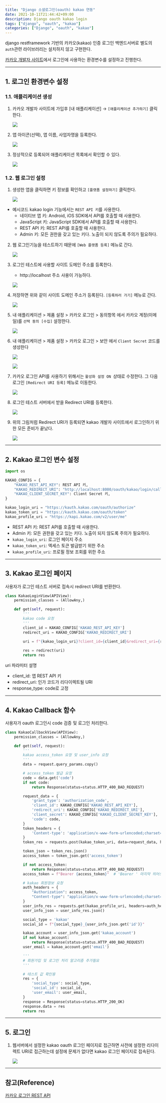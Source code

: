 ```yaml
---
title: "Django 소셜로그인(oauth) kakao 연동"
date: 2021-10-11T21:44:42+09:00
description: Django oauth kakao login
tags: ["django", "oauth", "kakao"]
categories: ["Django", "oauth", "kakao"]
---
```




django restframework 기반의 카카오(kakao) 인증 로그인 백엔드서버로 별도의 `auth`관련 라이브러리는 설치하지 않고 구현한다.

[카카오 개발자 사이트](https://developers.kakao.com/)에서 로그인에 사용하는 환경변수를 설정하고 진행한다.


---

## 1. 로그인 환경변수 설정

### 1.1. 애플리케이션 생성

1. 카카오 개발자 사이트에 가입후 [내 애플리케이션] → `[애플리케이션 추가하기]` 클릭한다.

    ![](../images/django-oauth-kakao/oauth_kakao-1.png?raw=true)

2. 앱 아이콘(선택), 앱 이름, 사업자명을 등록한다.

    ![](../images/django-oauth-kakao/oauth_kakao-2.png?raw=true)

3. 정상적으로 등록되어 애플리케이션 목록에서 확인할 수 있다.

    ![](../images/django-oauth-kakao/oauth_kakao-3.png?raw=true)


### 1.2. 웹 로그인 설정

1. 생성한 앱을 클릭하면 키 정보를 확인하고 `[플랫폼 설정하기]` 클릭한다.

    ![](../images/django-oauth-kakao/oauth_kakao-4.png?raw=true)

- 예시코드 kakao login 기능에서는 `REST API 키`를 사용한다.
    - 네이티브 앱 키: Android, iOS SDK에서 API를 호출할 때 사용한다.
    - JavaScript 키: JavaScript SDK에서 API를 호출할 때 사용한다.
    - REST API 키: REST API를 호출할 때 사용한다.
    - Admin 키: 모든 권한을 갖고 있는 키다. 노출이 되지 않도록 주의가 필요하다.

2. 웹 로그인기능을 테스트하기 때문에 `[Web 플랫폼 등록]` 메뉴로 간다.

    ![](../images/django-oauth-kakao/oauth_kakao-5.png?raw=true)

3. 로그인 테스트에 사용할 사이트 도메인 주소를 등록한다.
    - http://localhost 주소 사용이 가능하다.

    ![](../images/django-oauth-kakao/oauth_kakao-6.png?raw=true)

4. 저장하면 위와 같이 사이트 도메인 주소가 등록된다. `[등록하러 가기]` 메뉴로 간다.

    ![](../images/django-oauth-kakao/oauth_kakao-7.png?raw=true)

5. 내 애플리케이션 > 제품 설정 > 카카오 로그인 > 동의항목 에서 카카오 계정(이메일)를 `선택 동의 [수집]` 설정한다.

    ![](../images/django-oauth-kakao/oauth_kakao-12.png?raw=true)

6. 내 애플리케이션 > 제품 설정 > 카카오 로그인 > 보안 에서 `Client Secret` 코드를 생성한다

    ![](../images/django-oauth-kakao/oauth_kakao-13.png?raw=true)

    ![](../images/django-oauth-kakao/oauth_kakao-14.png?raw=true)

7. 카카오 로그인 API를 사용하기 위해서는 `활성화 설정 ON `상태로 수정한다. 그 다음 로그인 `[Redirect URI 등록]` 메뉴로 이동한다.

    ![](../images/django-oauth-kakao/oauth_kakao-8.png?raw=true)

8. 로그인 테스트 서버에서 받을 Redirect URI를 등록한다.

    ![](../images/django-oauth-kakao/oauth_kakao-9.png?raw=true)

9. 위의 그림처럼 Redirect URI가 등록되면 kakao 개발자 사이트에서 로그인하기 위한 모든 준비가 끝났다.

    ![](../images/django-oauth-kakao/oauth_kakao-10.png?raw=true)


---

## 2. Kakao 로그인 변수 설정

```python
import os

KAKAO_CONFIG = {
    "KAKAO_REST_API_KEY": REST API 키,
    "KAKAO_REDIRECT_URI": "http://localhost:8000/oauth/kakao/login/callback/",
    "KAKAO_CLIENT_SECRET_KEY": Client Secret 키, 
}

kakao_login_uri = "https://kauth.kakao.com/oauth/authorize"
kakao_token_uri = "https://kauth.kakao.com/oauth/token"
kakao_profile_uri = "https://kapi.kakao.com/v2/user/me"
```

- REST API 키: REST API를 호출할 때 사용한다.
- Admin 키: 모든 권한을 갖고 있는 키다. 노출이 되지 않도록 주의가 필요하다.
- `kakao_login_uri`: 로그인 페이지 주소
- `kakao_token_uri`: 엑세스 토큰 발급받기 위한 주소
- `kakao_profile_uri`: 프로필 정보 조회를 위한 주소

---

## 3. Kakao 로그인 페이지

사용자가 로그인 테스트 서버로 접속시 redirect URI를 반환한다.

```python
class KakaoLoginView(APIView):
    permission_classes = (AllowAny,)

    def get(self, request):
        '''
        kakao code 요청
        '''
        client_id = KAKAO_CONFIG['KAKAO_REST_API_KEY']
        redirect_uri = KAKAO_CONFIG['KAKAO_REDIRECT_URI']

        uri = f"{kakao_login_uri}?client_id={client_id}&redirect_uri={redirect_uri}&response_type=code"
        
        res = redirect(uri)
        return res
```

uri 파라미터 설명
- client_id: 앱 REST API 키
- redirect_uri: 인가 코드가 리다이렉트될 URI
- response_type: code로 고정


---

## 4. Kakao Callback 함수

사용자가 oauth 로그인시 code 검증 및 로그인 처리한다.

```python
class KakaoCallbackView(APIView):
    permission_classes = (AllowAny,)

    def get(self, request):
        '''
        kakao access_token 요청 및 user_info 요청
        '''
        data = request.query_params.copy()

        # access_token 발급 요청
        code = data.get('code')
        if not code:
            return Response(status=status.HTTP_400_BAD_REQUEST)

        request_data = {
            'grant_type': 'authorization_code',
            'client_id': KAKAO_CONFIG['KAKAO_REST_API_KEY'],
            'redirect_uri': KAKAO_CONFIG['KAKAO_REDIRECT_URI'],
            'client_secret': KAKAO_CONFIG['KAKAO_CLIENT_SECRET_KEY'],
            'code': code,
        }
        token_headers = {
            'Content-type': 'application/x-www-form-urlencoded;charset=utf-8'
        }
        token_res = requests.post(kakao_token_uri, data=request_data, headers=token_headers)

        token_json = token_res.json()
        access_token = token_json.get('access_token')

        if not access_token:
            return Response(status=status.HTTP_400_BAD_REQUEST)
        access_token = f"Bearer {access_token}"  # 'Bearer ' 마지막 띄어쓰기 필수

        # kakao 회원정보 요청
        auth_headers = {
            "Authorization": access_token,
            "Content-type": "application/x-www-form-urlencoded;charset=utf-8",
        }
        user_info_res = requests.get(kakao_profile_uri, headers=auth_headers)
        user_info_json = user_info_res.json()

        social_type = 'kakao'
        social_id = f"{social_type}_{user_info_json.get('id')}"

        kakao_account = user_info_json.get('kakao_account')
        if not kakao_account:
            return Response(status=status.HTTP_400_BAD_REQUEST)
        user_email = kakao_account.get('email')

        '''
        # 회원가입 및 로그인 처리 알고리즘 추가필요
        '''

        # 테스트 값 확인용
        res = {
            'social_type': social_type,
            'social_id': social_id,
            'user_email': user_email,
        }
        response = Response(status=status.HTTP_200_OK)
        response.data = res
        return res
```


---

## 5. 로그인

1. 웹서버에서 설정한 kakao oauth 로그인 페이지로 접근하면 사전에 설정한 리다이렉트 URI로 접근하는데 설정에 문제가 없다면 kakao 로그인 페이지로 접속된다.

    ![](../images/django-oauth-kakao/oauth_kakao-11.png?raw=true)


---

## 참고(Reference)

[카카오 로그인 REST API](https://developers.kakao.com/docs/latest/ko/kakaologin/rest-api)
